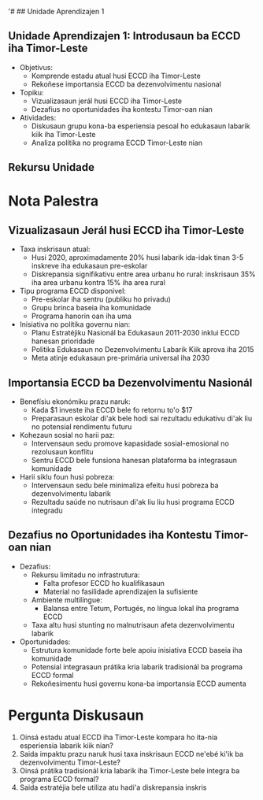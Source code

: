 '# ## Unidade Aprendizajen 1

## Unidade Aprendizajen 1: Introdusaun ba ECCD iha Timor-Leste
- Objetivus:
  * Komprende estadu atual husi ECCD iha Timor-Leste
  * Rekoñese importansia ECCD ba dezenvolvimentu nasional
- Topiku:
  * Vizualizasaun jerál husi ECCD iha Timor-Leste
  * Dezafius no oportunidades iha kontestu Timor-oan nian
- Atividades:
  * Diskusaun grupu kona-ba esperiensia pesoal ho edukasaun labarik kiik iha Timor-Leste
  * Analiza polítika no programa ECCD Timor-Leste nian

## Rekursu Unidade

# Nota Palestra

## Vizualizasaun Jerál husi ECCD iha Timor-Leste

- Taxa inskrisaun atual:
  - Husi 2020, aproximadamente 20% husi labarik ida-idak tinan 3-5 inskreve iha edukasaun pre-eskolar
  - Diskrepansia signifikativu entre area urbanu ho rural: inskrisaun 35% iha area urbanu kontra 15% iha area rural
- Tipu programa ECCD disponivel:
  - Pre-eskolar iha sentru (publiku ho privadu)
  - Grupu brinca baseia iha komunidade
  - Programa hanorin oan iha uma
- Inisiativa no polítika governu nian:
  - Planu Estratéjiku Nasionál ba Edukasaun 2011-2030 inklui ECCD hanesan prioridade
  - Polítika Edukasaun no Dezenvolvimentu Labarik Kiik aprova iha 2015
  - Meta atinje edukasaun pre-primária universal iha 2030

## Importansia ECCD ba Dezenvolvimentu Nasionál

- Benefísiu ekonómiku prazu naruk:
  - Kada $1 investe iha ECCD bele fo retornu to'o $17
  - Preparasaun eskolar di'ak bele hodi sai rezultadu edukativu di'ak liu no potensial rendimentu futuru
- Kohezaun sosial no harii paz:
  - Intervensaun sedu promove kapasidade sosial-emosional no rezolusaun konflitu
  - Sentru ECCD bele funsiona hanesan plataforma ba integrasaun komunidade
- Harii siklu foun husi pobreza:
  - Intervensaun sedu bele minimaliza efeitu husi pobreza ba dezenvolvimentu labarik
  - Rezultadu saúde no nutrisaun di'ak liu liu husi programa ECCD integradu

## Dezafius no Oportunidades iha Kontestu Timor-oan nian

- Dezafius:
  - Rekursu limitadu no infrastrutura:
    - Falta profesor ECCD ho kualifikasaun
    - Material no fasilidade aprendizajen la sufisiente
  - Ambiente multilíngue:
    - Balansa entre Tetum, Portugés, no língua lokal iha programa ECCD
  - Taxa altu husi stunting no malnutrisaun afeta dezenvolvimentu labarik
- Oportunidades:
  - Estrutura komunidade forte bele apoiu inisiativa ECCD baseia iha komunidade
  - Potensial integrasaun prátika kria labarik tradisionál ba programa ECCD formal
  - Rekoñesimentu husi governu kona-ba importansia ECCD aumenta

# Pergunta Diskusaun

1. Oinsá estadu atual ECCD iha Timor-Leste kompara ho ita-nia esperiensia labarik kiik nian?
2. Saida impaktu prazu naruk husi taxa inskrisaun ECCD ne'ebé ki'ik ba dezenvolvimentu Timor-Leste?
3. Oinsá prátika tradisionál kria labarik iha Timor-Leste bele integra ba programa ECCD formal?
4. Saida estratéjia bele utiliza atu hadi'a diskrepansia inskris